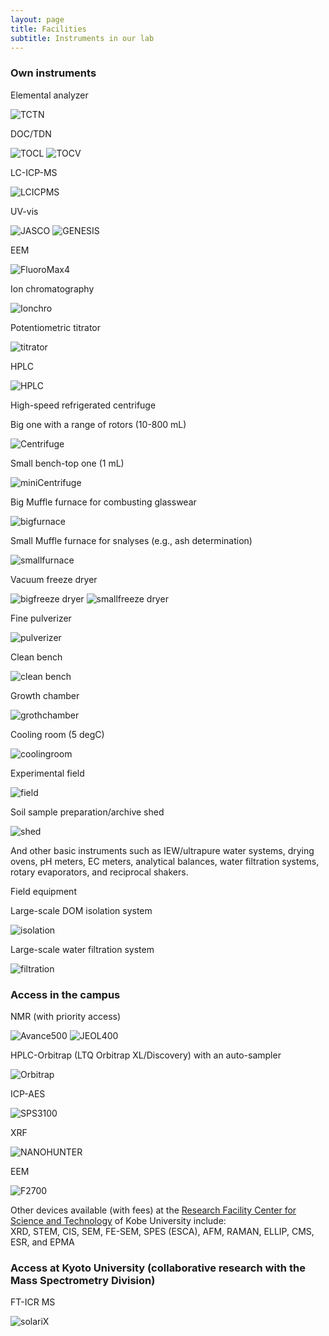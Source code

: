 ```yaml
---
layout: page
title: Facilities
subtitle: Instruments in our lab 
---
```

### Own instruments
Elemental analyzer

![TCTN](https://s3-media3.fl.yelpcdn.com/bphoto/cQ1Yoa75m2yUFFbY2xwuqw/348s.jpg)

DOC/TDN

![TOCL](https://s3-media3.fl.yelpcdn.com/bphoto/cQ1Yoa75m2yUFFbY2xwuqw/348s.jpg)
![TOCV](https://s3-media3.fl.yelpcdn.com/bphoto/cQ1Yoa75m2yUFFbY2xwuqw/348s.jpg)

LC-ICP-MS

![LCICPMS](https://s3-media3.fl.yelpcdn.com/bphoto/cQ1Yoa75m2yUFFbY2xwuqw/348s.jpg)

UV-vis

![JASCO](https://s3-media3.fl.yelpcdn.com/bphoto/cQ1Yoa75m2yUFFbY2xwuqw/348s.jpg)
![GENESIS](https://s3-media3.fl.yelpcdn.com/bphoto/cQ1Yoa75m2yUFFbY2xwuqw/348s.jpg)

EEM

![FluoroMax4](https://s3-media3.fl.yelpcdn.com/bphoto/cQ1Yoa75m2yUFFbY2xwuqw/348s.jpg)

Ion chromatography

![Ionchro](https://s3-media3.fl.yelpcdn.com/bphoto/cQ1Yoa75m2yUFFbY2xwuqw/348s.jpg)

Potentiometric titrator

![titrator](https://s3-media3.fl.yelpcdn.com/bphoto/cQ1Yoa75m2yUFFbY2xwuqw/348s.jpg)

HPLC

![HPLC](https://s3-media3.fl.yelpcdn.com/bphoto/cQ1Yoa75m2yUFFbY2xwuqw/348s.jpg)

High-speed refrigerated centrifuge

Big one with a range of rotors (10-800 mL)

![Centrifuge](https://s3-media3.fl.yelpcdn.com/bphoto/cQ1Yoa75m2yUFFbY2xwuqw/348s.jpg)

Small bench-top one (1 mL)

![miniCentrifuge](https://s3-media3.fl.yelpcdn.com/bphoto/cQ1Yoa75m2yUFFbY2xwuqw/348s.jpg)

Big Muffle furnace for combusting glasswear

![bigfurnace](https://s3-media3.fl.yelpcdn.com/bphoto/cQ1Yoa75m2yUFFbY2xwuqw/348s.jpg)

Small Muffle furnace for snalyses (e.g., ash determination)

![smallfurnace](https://s3-media3.fl.yelpcdn.com/bphoto/cQ1Yoa75m2yUFFbY2xwuqw/348s.jpg)

Vacuum freeze dryer

![bigfreeze dryer](https://s3-media3.fl.yelpcdn.com/bphoto/cQ1Yoa75m2yUFFbY2xwuqw/348s.jpg)
![smallfreeze dryer](https://s3-media3.fl.yelpcdn.com/bphoto/cQ1Yoa75m2yUFFbY2xwuqw/348s.jpg)

Fine pulverizer

![pulverizer](https://s3-media3.fl.yelpcdn.com/bphoto/cQ1Yoa75m2yUFFbY2xwuqw/348s.jpg)

Clean bench

![clean bench](https://s3-media3.fl.yelpcdn.com/bphoto/cQ1Yoa75m2yUFFbY2xwuqw/348s.jpg)

Growth chamber

![grothchamber](https://s3-media3.fl.yelpcdn.com/bphoto/cQ1Yoa75m2yUFFbY2xwuqw/348s.jpg)

Cooling room (5 degC)

![coolingroom](https://s3-media3.fl.yelpcdn.com/bphoto/cQ1Yoa75m2yUFFbY2xwuqw/348s.jpg)

Experimental field

![field](https://s3-media3.fl.yelpcdn.com/bphoto/cQ1Yoa75m2yUFFbY2xwuqw/348s.jpg)

Soil sample preparation/archive shed

![shed](https://s3-media3.fl.yelpcdn.com/bphoto/cQ1Yoa75m2yUFFbY2xwuqw/348s.jpg)

And other basic instruments such as IEW/ultrapure water systems, drying ovens, pH meters, EC meters, analytical balances, water filtration systems, rotary evaporators, and reciprocal shakers.

Field equipment

Large-scale DOM isolation system

![isolation](https://s3-media3.fl.yelpcdn.com/bphoto/cQ1Yoa75m2yUFFbY2xwuqw/348s.jpg)

Large-scale water filtration system

![filtration](https://s3-media3.fl.yelpcdn.com/bphoto/cQ1Yoa75m2yUFFbY2xwuqw/348s.jpg)

### Access in the campus

NMR (with priority access)

![Avance500](https://s3-media3.fl.yelpcdn.com/bphoto/cQ1Yoa75m2yUFFbY2xwuqw/348s.jpg)
![JEOL400](https://s3-media3.fl.yelpcdn.com/bphoto/cQ1Yoa75m2yUFFbY2xwuqw/348s.jpg)

HPLC-Orbitrap (LTQ Orbitrap XL/Discovery) with an auto-sampler

![Orbitrap](Obitrap.jpg)

ICP-AES

![SPS3100](https://s3-media3.fl.yelpcdn.com/bphoto/cQ1Yoa75m2yUFFbY2xwuqw/348s.jpg)

XRF

![NANOHUNTER](https://s3-media3.fl.yelpcdn.com/bphoto/cQ1Yoa75m2yUFFbY2xwuqw/348s.jpg)

EEM

![F2700](https://s3-media3.fl.yelpcdn.com/bphoto/cQ1Yoa75m2yUFFbY2xwuqw/348s.jpg)

Other devices available (with fees) at the [Research Facility Center for Science and Technology](http://www.csrea.kobe-u.ac.jp/kiki_service.html) of Kobe University include:  
XRD, STEM, CIS, SEM, FE-SEM, SPES (ESCA), AFM, RAMAN, ELLIP, CMS, ESR, and EPMA

### Access at Kyoto University (collaborative research with the Mass Spectrometry Division)

FT-ICR MS

![solariX](https://s3-media3.fl.yelpcdn.com/bphoto/cQ1Yoa75m2yUFFbY2xwuqw/348s.jpg)


